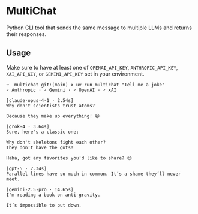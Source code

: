 # MultiChat

Python CLI tool that sends the same message to multiple LLMs and returns their responses.

## Usage

Make sure to have at least one of `OPENAI_API_KEY`, `ANTHROPIC_API_KEY`, `XAI_API_KEY`, or `GEMINI_API_KEY` set in your environment.

```
➜  multichat git:(main) ✗ uv run multichat "Tell me a joke"
✓ Anthropic · ✓ Gemini · ✓ OpenAI · ✓ xAI

[claude-opus-4-1 · 2.54s]
Why don't scientists trust atoms?

Because they make up everything! 😄

[grok-4 · 3.64s]
Sure, here's a classic one:

Why don't skeletons fight each other?
They don't have the guts!

Haha, got any favorites you'd like to share? 😊

[gpt-5 · 7.34s]
Parallel lines have so much in common. It’s a shame they’ll never meet.

[gemini-2.5-pro · 14.65s]
I'm reading a book on anti-gravity.

It’s impossible to put down.
```
